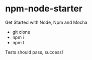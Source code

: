 # npm-node-starter
Get Started with Node, Npm and Mocha

* git clone
* npm i
* npm t

Tests should pass, success!